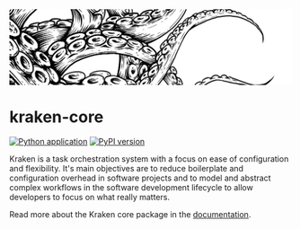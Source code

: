 <img align="center" src="docs/content/img/title.png">

# kraken-core

[![Python application](https://github.com/kraken-build/kraken-core/actions/workflows/python-package.yml/badge.svg)](https://github.com/kraken-build/kraken-core/actions/workflows/python-package.yml)
[![PyPI version](https://badge.fury.io/py/kraken-core.svg)](https://badge.fury.io/py/kraken-core)

Kraken is a task orchestration system with a focus on ease of configuration and flexibility. It's main objectives are to reduce boilerplate and configuration overhead in software projects and to model and abstract complex workflows in the software development lifecycle to allow developers to focus on what really matters.

Read more about the Kraken core package in the [documentation][].

  [documentation]: https://kraken-build.github.io/kraken-core/
